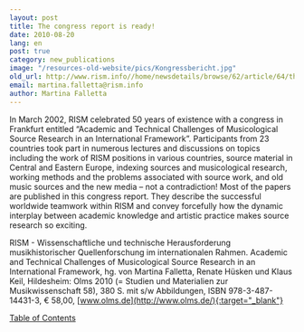 ```yaml
---
layout: post
title: The congress report is ready!
date: 2010-08-20
lang: en
post: true
category: new_publications
image: "/resources-old-website/pics/Kongressbericht.jpg"
old_url: http://www.rism.info//home/newsdetails/browse/62/article/64/the-congress-report-is-ready.html
email: martina.falletta@rism.info
author: Martina Falletta
---
```


In March 2002, RISM celebrated 50 years of existence with a congress in Frankfurt entitled “Academic and Technical Challenges of Musicological Source Research in an International Framework”. Participants from 23 countries took part in numerous lectures and discussions on topics including the work of RISM positions in various countries, source material in Central and Eastern Europe, indexing sources and musicological research, working methods and the problems associated with source work, and old music sources and the new media – not a contradiction! Most of the papers are published in this congress report. They describe the successful worldwide teamwork within RISM and convey forcefully how the dynamic interplay between academic knowledge and artistic practice makes source research so exciting.

RISM - Wissenschaftliche und technische Herausforderung musikhistorischer Quellenforschung im internationalen Rahmen. Academic and Technical Challenges of Musicological Source Research in an International Framework, hg. von Martina Falletta, Renate Hüsken und Klaus Keil, Hildesheim: Olms 2010 (= Studien und Materialien zur Musikwissenschaft 58), 380 S. mit s/w Abbildungen, ISBN 978-3-487-14431-3, € 58,00, [www.olms.de](http://www.olms.de/){:target="_blank"}

[Table of Contents](/resources-old-website/site-content/Inhaltsverzeichnis_FERTIG_2009-12-03.pdf)